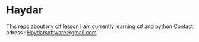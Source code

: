 # Haydar
Thıs repo about my c# lesson
I am currently learning c# and python
Contact adress : Haydarsoftware@gmail.com